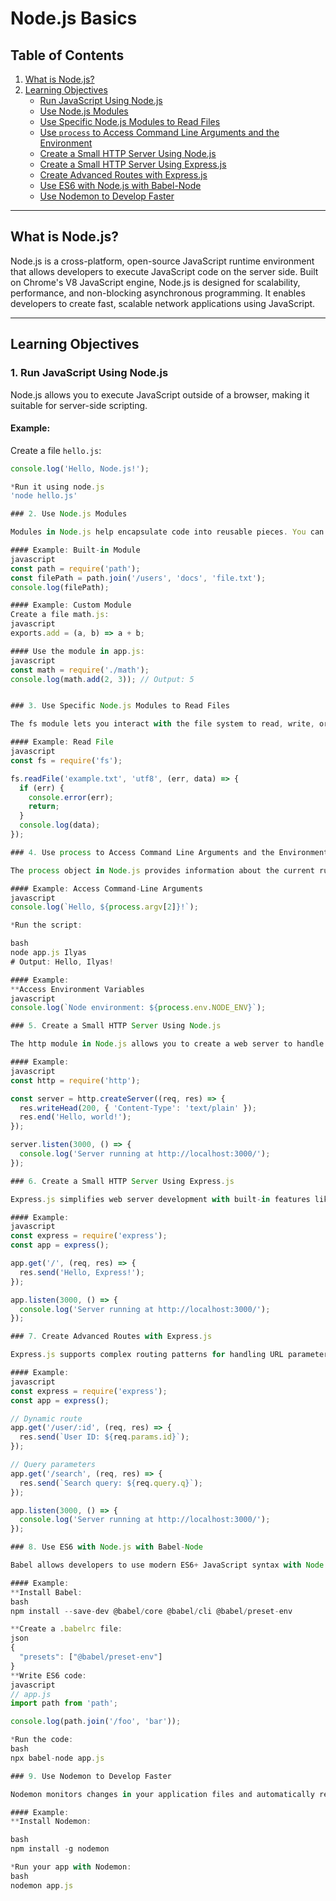 # Node.js Basics

## Table of Contents
1. [What is Node.js?](#what-is-nodejs)
2. [Learning Objectives](#learning-objectives)
   - [Run JavaScript Using Node.js](#1-run-javascript-using-nodejs)
   - [Use Node.js Modules](#2-use-nodejs-modules)
   - [Use Specific Node.js Modules to Read Files](#3-use-specific-nodejs-modules-to-read-files)
   - [Use `process` to Access Command Line Arguments and the Environment](#4-use-process-to-access-command-line-arguments-and-the-environment)
   - [Create a Small HTTP Server Using Node.js](#5-create-a-small-http-server-using-nodejs)
   - [Create a Small HTTP Server Using Express.js](#6-create-a-small-http-server-using-expressjs)
   - [Create Advanced Routes with Express.js](#7-create-advanced-routes-with-expressjs)
   - [Use ES6 with Node.js with Babel-Node](#8-use-es6-with-nodejs-with-babel-node)
   - [Use Nodemon to Develop Faster](#9-use-nodemon-to-develop-faster)

---

## What is Node.js?

Node.js is a cross-platform, open-source JavaScript runtime environment that allows developers to execute JavaScript code on the server side. Built on Chrome's V8 JavaScript engine, Node.js is designed for scalability, performance, and non-blocking asynchronous programming. It enables developers to create fast, scalable network applications using JavaScript.

---

## Learning Objectives

### 1. Run JavaScript Using Node.js

Node.js allows you to execute JavaScript outside of a browser, making it suitable for server-side scripting.

#### Example:
Create a file `hello.js`:
```javascript
console.log('Hello, Node.js!');

*Run it using node.js
'node hello.js'

### 2. Use Node.js Modules

Modules in Node.js help encapsulate code into reusable pieces. You can use built-in modules like fs, http, and path or create your own.

#### Example: Built-in Module
javascript
const path = require('path');
const filePath = path.join('/users', 'docs', 'file.txt');
console.log(filePath);

#### Example: Custom Module
Create a file math.js:
javascript
exports.add = (a, b) => a + b;

#### Use the module in app.js:
javascript
const math = require('./math');
console.log(math.add(2, 3)); // Output: 5


### 3. Use Specific Node.js Modules to Read Files

The fs module lets you interact with the file system to read, write, or manipulate files.

#### Example: Read File
javascript
const fs = require('fs');

fs.readFile('example.txt', 'utf8', (err, data) => {
  if (err) {
    console.error(err);
    return;
  }
  console.log(data);
});

### 4. Use process to Access Command Line Arguments and the Environment

The process object in Node.js provides information about the current runtime environment.

#### Example: Access Command-Line Arguments
javascript
console.log(`Hello, ${process.argv[2]}!`);

*Run the script:

bash
node app.js Ilyas
# Output: Hello, Ilyas!

#### Example:
**Access Environment Variables
javascript
console.log(`Node environment: ${process.env.NODE_ENV}`);

### 5. Create a Small HTTP Server Using Node.js

The http module in Node.js allows you to create a web server to handle HTTP requests and responses.

#### Example:
javascript
const http = require('http');

const server = http.createServer((req, res) => {
  res.writeHead(200, { 'Content-Type': 'text/plain' });
  res.end('Hello, world!');
});

server.listen(3000, () => {
  console.log('Server running at http://localhost:3000/');
});

### 6. Create a Small HTTP Server Using Express.js

Express.js simplifies web server development with built-in features like routing and middleware.

#### Example:
javascript
const express = require('express');
const app = express();

app.get('/', (req, res) => {
  res.send('Hello, Express!');
});

app.listen(3000, () => {
  console.log('Server running at http://localhost:3000/');
});

### 7. Create Advanced Routes with Express.js

Express.js supports complex routing patterns for handling URL parameters and HTTP methods.

#### Example:
javascript
const express = require('express');
const app = express();

// Dynamic route
app.get('/user/:id', (req, res) => {
  res.send(`User ID: ${req.params.id}`);
});

// Query parameters
app.get('/search', (req, res) => {
  res.send(`Search query: ${req.query.q}`);
});

app.listen(3000, () => {
  console.log('Server running at http://localhost:3000/');
});

### 8. Use ES6 with Node.js with Babel-Node

Babel allows developers to use modern ES6+ JavaScript syntax with Node.js by transpiling the code.

#### Example:
**Install Babel:
bash
npm install --save-dev @babel/core @babel/cli @babel/preset-env

**Create a .babelrc file:
json
{
  "presets": ["@babel/preset-env"]
}
**Write ES6 code:
javascript
// app.js
import path from 'path';

console.log(path.join('/foo', 'bar'));

*Run the code:
bash
npx babel-node app.js

### 9. Use Nodemon to Develop Faster

Nodemon monitors changes in your application files and automatically restarts the server when changes are detected.

#### Example:
**Install Nodemon:

bash
npm install -g nodemon

*Run your app with Nodemon:
bash
nodemon app.js

